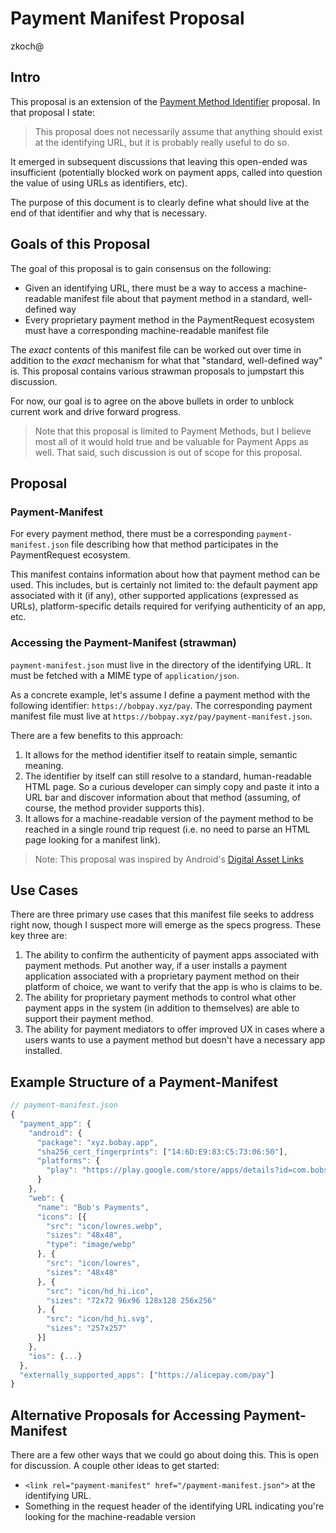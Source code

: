 # Payment Manifest Proposal
zkoch@

## Intro

This proposal is an extension of the [Payment Method Identifier](https://github.com/zkoch/zkoch.github.io/blob/master/pmi.md) proposal. In that proposal I state:

> This proposal does not necessarily assume that anything should exist at the identifying URL, but it is probably really useful to do so.

It emerged in subsequent discussions that leaving this open-ended was insufficient (potentially blocked work on payment apps, called into question the value of using URLs as identifiers, etc).

The purpose of this document is to clearly define what should live at the end of that identifier and why that is necessary.

## Goals of this Proposal

The goal of this proposal is to gain consensus on the following:

* Given an identifying URL, there must be a way to access a machine-readable manifest file about that payment method in a standard, well-defined way
* Every proprietary payment method in the PaymentRequest ecosystem must have a corresponding machine-readable manifest file

The *exact* contents of this manifest file can be worked out over time in addition to the *exact* mechanism for what that "standard, well-defined way" is. This proposal contains various strawman proposals to jumpstart this discussion.

For now, our goal is to agree on the above bullets in order to unblock current work and drive forward progress.

> Note that this proposal is limited to Payment Methods, but I believe most all of it would hold true and be valuable for Payment Apps as well. That said, such discussion is out of scope for this proposal. 

## Proposal

### Payment-Manifest

For every payment method, there must be a corresponding `payment-manifest.json` file describing how that method participates in the PaymentRequest ecosystem.

This manifest contains information about how that payment method can be used. This includes, but is certainly not limited to: the default payment app associated with it (if any), other supported applications (expressed as URLs), platform-specific details required for verifying authenticity of an app, etc.

### Accessing the Payment-Manifest (strawman)

`payment-manifest.json` must live in the directory of the identifying URL. It must be fetched with a MIME type of `application/json`.

As a concrete example, let's assume I define a payment method with the following identifier: `https://bobpay.xyz/pay`. The corresponding payment manifest file must live at `https://bobpay.xyz/pay/payment-manifest.json`.

There are a few benefits to this approach:

1. It allows for the method identifier itself to reatain simple, semantic meaning.
1. The identifier by itself can still resolve to a standard, human-readable HTML page. So a curious developer can simply copy and paste it into a URL bar and discover information about that method (assuming, of course, the method provider supports this).
1. It allows for a machine-readable version of the payment method to be reached in a single round trip request (i.e. no need to parse an HTML page looking for a manifest link).

> Note: This proposal was inspired by Android's [Digital Asset Links](https://developers.google.com/digital-asset-links/v1/getting-started)

## Use Cases

There are three primary use cases that this manifest file seeks to address right now, though I suspect more will emerge as the specs progress. These key three are:

1. The ability to confirm the authenticity of payment apps associated with payment methods. Put another way, if a user installs a payment application associated with a proprietary payment method on their platform of choice, we want to verify that the app is who is claims to be.
2. The ability for proprietary payment methods to control what other payment apps in the system (in addition to themselves) are able to support their payment method.
3. The ability for payment mediators to offer improved UX in cases where a users wants to use a payment method but doesn't have a necessary app installed.

## Example Structure of a Payment-Manifest

```js
// payment-manifest.json
{
  "payment_app": {
    "android": {
      "package": "xyz.bobay.app",
      "sha256_cert_fingerprints": ["14:6D:E9:83:C5:73:06:50"],
      "platforms": {
        "play": "https://play.google.com/store/apps/details?id=com.bobspayments.app1"
      }
    },
    "web": {
      "name": "Bob's Payments",
      "icons": [{
        "src": "icon/lowres.webp",
        "sizes": "48x48",
        "type": "image/webp"
      }, {
        "src": "icon/lowres",
        "sizes": "48x48"
      }, {
        "src": "icon/hd_hi.ico",
        "sizes": "72x72 96x96 128x128 256x256"
      }, {
        "src": "icon/hd_hi.svg",
        "sizes": "257x257"
      }]
    },
    "ios": {...}
  },
  "externally_supported_apps": ["https://alicepay.com/pay"]
}
```

## Alternative Proposals for Accessing Payment-Manifest

There are a few other ways that we could go about doing this. This is open for discussion. A couple other ideas to get started:

* `<link rel="payment-manifest" href="/payment-manifest.json">` at the identifying URL.
* Something in the request header of the identifying URL indicating you're looking for the machine-readable version
